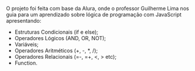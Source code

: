 O projeto foi feita com base da Alura, onde o professor Guilherme Lima nos guia para um aprendizado sobre lógica de programação com JavaScript apresentando:
- Estruturas Condicionais (if e else);
- Operadores Lógicos (AND, OR, NOT);
- Variáveis;
- Operadores Aritméticos (+, -, *, /);
- Operadores Relacionais (=-, =+, <, > etc);
- Function.